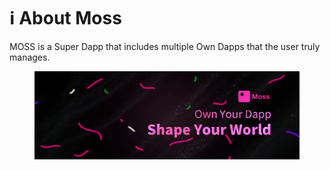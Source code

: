 # ℹ️ About Moss

MOSS is a Super Dapp that includes multiple Own Dapps that the user truly manages.&#x20;

<figure><img src=".gitbook/assets/微信图片_20240108035838.png" alt=""><figcaption></figcaption></figure>

